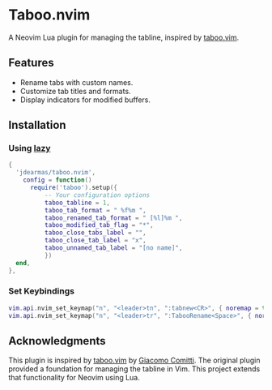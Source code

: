 # Taboo.nvim

A Neovim Lua plugin for managing the tabline, inspired by [taboo.vim](https://github.com/gcmt/taboo.vim).

## Features

- Rename tabs with custom names.
- Customize tab titles and formats.
- Display indicators for modified buffers.

## Installation

### **Using [lazy](https://github.com/folke/lazy.nvim)**

```lua
{
  'jdearmas/taboo.nvim',
    config = function()
      require('taboo').setup({
          -- Your configuration options
          taboo_tabline = 1,
          taboo_tab_format = " %f%m ",
          taboo_renamed_tab_format = " [%l]%m ",
          taboo_modified_tab_flag = "*",
          taboo_close_tabs_label = "",
          taboo_close_tab_label = "x",
          taboo_unnamed_tab_label = "[no name]",
          })
  end,
},
```

### **Set Keybindings**

```lua
vim.api.nvim_set_keymap("n", "<leader>tn", ":tabnew<CR>", { noremap = true })
vim.api.nvim_set_keymap("n", "<leader>tr", ":TabooRename<Space>", { noremap = true })
```

## Acknowledgments

This plugin is inspired by [taboo.vim](https://github.com/gcmt/taboo.vim) by [Giacomo Comitti](https://github.com/gcmt). 
The original plugin provided a foundation for managing the tabline in Vim. 
This project extends that functionality for Neovim using Lua.

